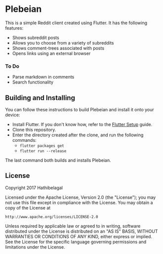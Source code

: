 # Plebeian

This is a simple Reddit client created using Flutter. It has the following features:

- Shows subreddit posts
- Allows you to choose from a variety of subreddits
- Shows comment-trees associated with posts
- Opens links using an external browser

### To Do

- Parse markdown in comments
- Search functionality

## Building and Installing

You can follow these instructions to build Plebeian and install it onto your device:

* Install Flutter. If you don't know how, refer to the [Flutter Setup](https://flutter.io/setup/) guide.
* Clone this repository.
* Enter the directory created after the clone, and run the following commands:
  * `flutter packages get`
  * `flutter run --release`

The last command both builds and installs Plebeian.

## License

Copyright 2017 Hathibelagal

Licensed under the Apache License, Version 2.0 (the "License");
you may not use this file except in compliance with the License.
You may obtain a copy of the License at

    http://www.apache.org/licenses/LICENSE-2.0

Unless required by applicable law or agreed to in writing, software
distributed under the License is distributed on an "AS IS" BASIS,
WITHOUT WARRANTIES OR CONDITIONS OF ANY KIND, either express or implied.
See the License for the specific language governing permissions and
limitations under the License.
